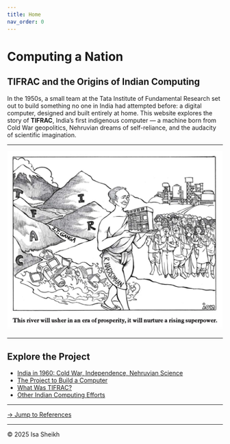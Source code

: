 ```yaml
---
title: Home
nav_order: 0
---
```


# Computing a Nation  
## TIFRAC and the Origins of Indian Computing

In the 1950s, a small team at the Tata Institute of Fundamental Research set out to build something no one in India had attempted before: a digital computer, designed and built entirely at home. This website explores the story of **TIFRAC**, India’s first indigenous computer — a machine born from Cold War geopolitics, Nehruvian dreams of self-reliance, and the audacity of scientific imagination.

---


![Cartoon of R. Narasimhan and TIFRAC](images/rivercartoon.jpg)


---

## Explore the Project

- [India in 1960: Cold War, Independence, Nehruvian Science](india-1960.md)
- [The Project to Build a Computer](tifrac-project.md)
- [What Was TIFRAC?](tifrac-details.md)
- [Other Indian Computing Efforts](other-efforts.md)

---
[→ Jump to References](references.md)

---
  <footer>
    <p>&copy; 2025 Isa Sheikh</p>
  </footer>
</body>
</html>

